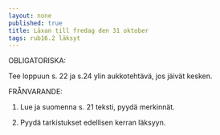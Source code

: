 ```yaml
---
layout: none
published: true
title: Läxan till fredag den 31 oktober
tags: rub16.2 läksyt
---
```

OBLIGATORISKA:

Tee loppuun s. 22 ja s.24 ylin aukkotehtävä, jos jäivät kesken.

FRÅNVARANDE:

1. Lue ja suomenna s. 21 teksti, pyydä merkinnät.

2. Pyydä tarkistukset edellisen kerran läksyyn.
